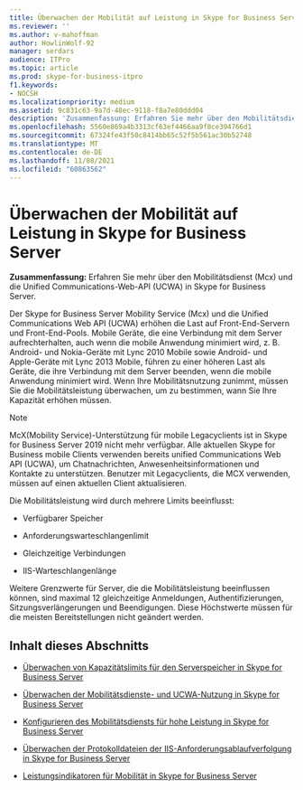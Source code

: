 ```yaml
---
title: Überwachen der Mobilität auf Leistung in Skype for Business Server
ms.reviewer: ''
ms.author: v-mahoffman
author: HowlinWolf-92
manager: serdars
audience: ITPro
ms.topic: article
ms.prod: skype-for-business-itpro
f1.keywords:
- NOCSH
ms.localizationpriority: medium
ms.assetid: 9c831c63-9a7d-48ec-9118-f8a7e80ddd04
description: 'Zusammenfassung: Erfahren Sie mehr über den Mobilitätsdienst (Mcx) und die Unified Communications-Web-API (UCWA) in Skype for Business Server.'
ms.openlocfilehash: 5560e869a4b3313cf63ef4466aa9f8ce394766d1
ms.sourcegitcommit: 67324fe43f50c8414bb65c52f5b561ac30b52748
ms.translationtype: MT
ms.contentlocale: de-DE
ms.lasthandoff: 11/08/2021
ms.locfileid: "60863562"
---
```

# <a name="monitor-mobility-for-performance-in-skype-for-business-server"></a>Überwachen der Mobilität auf Leistung in Skype for Business Server
 
**Zusammenfassung:** Erfahren Sie mehr über den Mobilitätsdienst (Mcx) und die Unified Communications-Web-API (UCWA) in Skype for Business Server.
  
Der Skype for Business Server Mobility Service (Mcx) und die Unified Communications Web API (UCWA) erhöhen die Last auf Front-End-Servern und Front-End-Pools. Mobile Geräte, die eine Verbindung mit dem Server aufrechterhalten, auch wenn die mobile Anwendung minimiert wird, z. B. Android- und Nokia-Geräte mit Lync 2010 Mobile sowie Android- und Apple-Geräte mit Lync 2013 Mobile, führen zu einer höheren Last als Geräte, die ihre Verbindung mit dem Server beenden, wenn die mobile Anwendung minimiert wird. Wenn Ihre Mobilitätsnutzung zunimmt, müssen Sie die Mobilitätsleistung überwachen, um zu bestimmen, wann Sie Ihre Kapazität erhöhen müssen.

> [!NOTE]
> McX(Mobility Service)-Unterstützung für mobile Legacyclients ist in Skype for Business Server 2019 nicht mehr verfügbar. Alle aktuellen Skype for Business mobile Clients verwenden bereits unified Communications Web API (UCWA), um Chatnachrichten, Anwesenheitsinformationen und Kontakte zu unterstützen. Benutzer mit Legacyclients, die MCX verwenden, müssen auf einen aktuellen Client aktualisieren.
  
Die Mobilitätsleistung wird durch mehrere Limits beeinflusst: 
  
- Verfügbarer Speicher
    
- Anforderungswarteschlangenlimit
    
- Gleichzeitige Verbindungen
    
- IIS-Warteschlangenlänge
    
Weitere Grenzwerte für Server, die die Mobilitätsleistung beeinflussen können, sind maximal 12 gleichzeitige Anmeldungen, Authentifizierungen, Sitzungsverlängerungen und Beendigungen. Diese Höchstwerte müssen für die meisten Bereitstellungen nicht geändert werden.
  
## <a name="in-this-section"></a>Inhalt dieses Abschnitts

- [Überwachen von Kapazitätslimits für den Serverspeicher in Skype for Business Server](server-memory-capacity-limits.md)
    
- [Überwachen der Mobilitätsdienste- und UCWA-Nutzung in Skype for Business Server](service-and-ucwa-usage.md)
    
- [Konfigurieren des Mobilitätsdiensts für hohe Leistung in Skype for Business Server](configure-service.md)
    
- [Überwachen der Protokolldateien der IIS-Anforderungsablaufverfolgung in Skype for Business Server](iis-request-tracing-log-files.md)
    
- [Leistungsindikatoren für Mobilität in Skype for Business Server](performance-counters.md)
    

